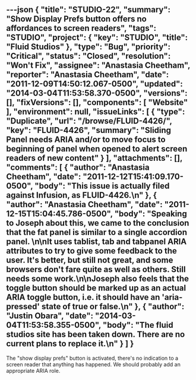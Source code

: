 ---json
{
  "title": "STUDIO-22",
  "summary": "Show Display Prefs button offers no affordances to screen readers",
  "tags": "STUDIO",
  "project": {
    "key": "STUDIO",
    "title": "Fluid Studios"
  },
  "type": "Bug",
  "priority": "Critical",
  "status": "Closed",
  "resolution": "Won't Fix",
  "assignee": "Anastasia Cheetham",
  "reporter": "Anastasia Cheetham",
  "date": "2011-12-09T14:50:12.067-0500",
  "updated": "2014-03-04T11:53:58.370-0500",
  "versions": [],
  "fixVersions": [],
  "components": [
    "Website"
  ],
  "environment": null,
  "issueLinks": [
    {
      "type": "Duplicate",
      "url": "/browse/FLUID-4426/",
      "key": "FLUID-4426",
      "summary": "Sliding Panel needs ARIA and/or to move focus to beginning of panel when opened to alert screen readers of new content"
    }
  ],
  "attachments": [],
  "comments": [
    {
      "author": "Anastasia Cheetham",
      "date": "2011-12-12T15:41:09.170-0500",
      "body": "This issue is actually filed against Infusion, as FLUID-4426.\n"
    },
    {
      "author": "Anastasia Cheetham",
      "date": "2011-12-15T15:04:45.786-0500",
      "body": "Speaking to Joseph about this, we came to the conclusion that the fat panel is similar to a single accordion panel.&#x20;\n\nIt uses tablist, tab and tabpanel ARIA attributes to try to give some feedback to the user. It's better, but still not great, and some browsers don't fare quite as well as others. Still needs some work.\n\nJoseph also feels that the toggle button should be marked up as an actual ARIA toggle button, i.e. it should have an 'aria-pressed' state of true or false.\n"
    },
    {
      "author": "Justin Obara",
      "date": "2014-03-04T11:53:58.355-0500",
      "body": "The fluid studios site has been taken down. There are no current plans to replace it.\n"
    }
  ]
}
---
The "show display prefs" button is activated, there's no indication to a screen reader that anything has happened. We should probably add an appropriate ARIA role.

        